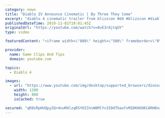 ```yaml
---
category: news
title: "Diablo IV Announce Cinematic | By Three They Come"
excerpt: "diablo 4 cinematic trailer from blizzcon #d4 #blizzcon #diablo."
publishedDateTime: 2019-11-01T19:01:45Z
originalUrl: "https://youtube.com/watch?v=0vE3rAjtqUY"
type: video

featuredContent: "<iframe width=\"800\" height=\"500\" frameborder=\"0\" src=\"https://www.youtube.com/embed/0vE3rAjtqUY\" allow=\"accelerometer; autoplay; encrypted-media; gyroscope; picture-in-picture\" allowfullscreen></iframe>"

provider:
  name: Game Clips And Tips
  domain: youtube.com

topics:
  - Diablo 4

images:
  - url: "https://www.youtube.com/img/desktop/supported_browsers/dinosaur.png"
    width: 1200
    height: 800
    isCached: true

secured: "qR0iRpHUQpy2Q+4nuM4lzqRSYOZ1hsW8MlYv3I0dTbaofxM1DKHUO6CARH8nayUPY3cfnjXNYH0JOC+B5VfV9SDg1QrZV3FGo1Nb8Xo4/YrfKN5HtuyfSbv07fQy4AdR3PAIEhKvHV39xrShIX9+qgFO3jqqjpS6wrrqFclMY3NuAtEyB9gNRXkLNZEnTb5OCYkppeIDfuE1uSAVrbmz9tVU/TcBWvZhGClX2L+I+sTwyxAykRkOa5dYW38EY5C9NDOdKmDKqj1e3tq6+hTr2c+yq0UkJ5hhtVpoyfX/oQbXj/jTD+wcvcrNXQslVbL5l+MDyIL0SfeoqCSjCaQHn6cFGNpzfgKYSaOATl5UN2FqZTsy1UYrL2bA+r3JA0dFruotWy9MvnEaF+H+xMRcAw==;w98BHR+OdWELw3psdWZ+pQ=="
---
```


